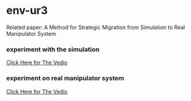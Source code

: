 # env-ur3
Related paper: A Method for Strategic Migration from Simulation to Real Manipulator System

### experiment with the simulation
[Click Here for The Vedio](https://github.com/inksci/env-ur3/raw/master/videos/simulation%20experiment.mp4)


### experiment on real manipulator system
[Click Here for The Vedio](https://github.com/inksci/env-ur3/raw/master/videos/real%20manipulator%20experiment.mp4)
